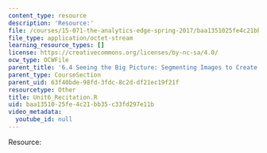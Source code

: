 ```yaml
---
content_type: resource
description: 'Resource:'
file: /courses/15-071-the-analytics-edge-spring-2017/baa1351025fe4c21bb35c33fd297e11b_Unit6_Recitation.R
file_type: application/octet-stream
learning_resource_types: []
license: https://creativecommons.org/licenses/by-nc-sa/4.0/
ocw_type: OCWFile
parent_title: '6.4 Seeing the Big Picture: Segmenting Images to Create Data  (Recitation)'
parent_type: CourseSection
parent_uid: 63f40bde-98fd-3fdc-8c2d-df21ec19f21f
resourcetype: Other
title: Unit6_Recitation.R
uid: baa13510-25fe-4c21-bb35-c33fd297e11b
video_metadata:
  youtube_id: null
---
```

Resource: